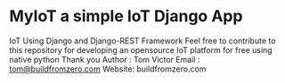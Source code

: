 # MyIoT a simple IoT Django App
IoT Using Django and Django-REST Framework
Feel free to contribute to this repository for developing an opensource IoT
platform for free using native python
Thank you
Author : Tom Victor
Email  : tom@buildfromzero.com
Website: buildfromzero.com

